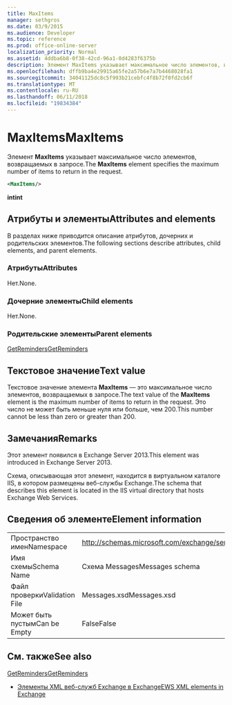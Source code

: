 ```yaml
---
title: MaxItems
manager: sethgros
ms.date: 03/9/2015
ms.audience: Developer
ms.topic: reference
ms.prod: office-online-server
localization_priority: Normal
ms.assetid: 4ddba6b8-0f38-42cd-96a1-0d4283f6375b
description: Элемент MaxItems указывает максимальное число элементов, возвращаемых в запросе.
ms.openlocfilehash: dffb9ba4e29915a65fe2a57b6e7a7b4468028fa1
ms.sourcegitcommit: 34041125dc8c5f993b21cebfc4f8b72f0fd2cb6f
ms.translationtype: MT
ms.contentlocale: ru-RU
ms.lasthandoff: 06/11/2018
ms.locfileid: "19834384"
---
```

# <a name="maxitems"></a><span data-ttu-id="f2e3b-103">MaxItems</span><span class="sxs-lookup"><span data-stu-id="f2e3b-103">MaxItems</span></span>

<span data-ttu-id="f2e3b-104">Элемент **MaxItems** указывает максимальное число элементов, возвращаемых в запросе.</span><span class="sxs-lookup"><span data-stu-id="f2e3b-104">The **MaxItems** element specifies the maximum number of items to return in the request.</span></span> 
  
```XML
<MaxItems/>
```

 <span data-ttu-id="f2e3b-105">**int**</span><span class="sxs-lookup"><span data-stu-id="f2e3b-105">**int**</span></span>
## <a name="attributes-and-elements"></a><span data-ttu-id="f2e3b-106">Атрибуты и элементы</span><span class="sxs-lookup"><span data-stu-id="f2e3b-106">Attributes and elements</span></span>

<span data-ttu-id="f2e3b-107">В разделах ниже приводится описание атрибутов, дочерних и родительских элементов.</span><span class="sxs-lookup"><span data-stu-id="f2e3b-107">The following sections describe attributes, child elements, and parent elements.</span></span>
  
### <a name="attributes"></a><span data-ttu-id="f2e3b-108">Атрибуты</span><span class="sxs-lookup"><span data-stu-id="f2e3b-108">Attributes</span></span>

<span data-ttu-id="f2e3b-109">Нет.</span><span class="sxs-lookup"><span data-stu-id="f2e3b-109">None.</span></span>
  
### <a name="child-elements"></a><span data-ttu-id="f2e3b-110">Дочерние элементы</span><span class="sxs-lookup"><span data-stu-id="f2e3b-110">Child elements</span></span>

<span data-ttu-id="f2e3b-111">Нет.</span><span class="sxs-lookup"><span data-stu-id="f2e3b-111">None.</span></span>
  
### <a name="parent-elements"></a><span data-ttu-id="f2e3b-112">Родительские элементы</span><span class="sxs-lookup"><span data-stu-id="f2e3b-112">Parent elements</span></span>

[<span data-ttu-id="f2e3b-113">GetReminders</span><span class="sxs-lookup"><span data-stu-id="f2e3b-113">GetReminders</span></span>](getreminders.md)
  
## <a name="text-value"></a><span data-ttu-id="f2e3b-114">Текстовое значение</span><span class="sxs-lookup"><span data-stu-id="f2e3b-114">Text value</span></span>

<span data-ttu-id="f2e3b-115">Текстовое значение элемента **MaxItems** — это максимальное число элементов, возвращаемых в запросе.</span><span class="sxs-lookup"><span data-stu-id="f2e3b-115">The text value of the **MaxItems** element is the maximum number of items to return in the request.</span></span> <span data-ttu-id="f2e3b-116">Это число не может быть меньше нуля или больше, чем 200.</span><span class="sxs-lookup"><span data-stu-id="f2e3b-116">This number cannot be less than zero or greater than 200.</span></span> 
  
## <a name="remarks"></a><span data-ttu-id="f2e3b-117">Замечания</span><span class="sxs-lookup"><span data-stu-id="f2e3b-117">Remarks</span></span>

<span data-ttu-id="f2e3b-118">Этот элемент появился в Exchange Server 2013.</span><span class="sxs-lookup"><span data-stu-id="f2e3b-118">This element was introduced in Exchange Server 2013.</span></span>
  
<span data-ttu-id="f2e3b-119">Схема, описывающая этот элемент, находится в виртуальном каталоге IIS, в котором размещены веб-службы Exchange.</span><span class="sxs-lookup"><span data-stu-id="f2e3b-119">The schema that describes this element is located in the IIS virtual directory that hosts Exchange Web Services.</span></span>
  
## <a name="element-information"></a><span data-ttu-id="f2e3b-120">Сведения об элементе</span><span class="sxs-lookup"><span data-stu-id="f2e3b-120">Element information</span></span>

|||
|:-----|:-----|
|<span data-ttu-id="f2e3b-121">Пространство имен</span><span class="sxs-lookup"><span data-stu-id="f2e3b-121">Namespace</span></span>  <br/> |http://schemas.microsoft.com/exchange/services/2006/messages  <br/> |
|<span data-ttu-id="f2e3b-122">Имя схемы</span><span class="sxs-lookup"><span data-stu-id="f2e3b-122">Schema Name</span></span>  <br/> |<span data-ttu-id="f2e3b-123">Схема Messages</span><span class="sxs-lookup"><span data-stu-id="f2e3b-123">Messages schema</span></span>  <br/> |
|<span data-ttu-id="f2e3b-124">Файл проверки</span><span class="sxs-lookup"><span data-stu-id="f2e3b-124">Validation File</span></span>  <br/> |<span data-ttu-id="f2e3b-125">Messages.xsd</span><span class="sxs-lookup"><span data-stu-id="f2e3b-125">Messages.xsd</span></span>  <br/> |
|<span data-ttu-id="f2e3b-126">Может быть пустым</span><span class="sxs-lookup"><span data-stu-id="f2e3b-126">Can be Empty</span></span>  <br/> |<span data-ttu-id="f2e3b-127">False</span><span class="sxs-lookup"><span data-stu-id="f2e3b-127">False</span></span>  <br/> |
   
## <a name="see-also"></a><span data-ttu-id="f2e3b-128">См. также</span><span class="sxs-lookup"><span data-stu-id="f2e3b-128">See also</span></span>



[<span data-ttu-id="f2e3b-129">GetReminders</span><span class="sxs-lookup"><span data-stu-id="f2e3b-129">GetReminders</span></span>](getreminders.md)


- [<span data-ttu-id="f2e3b-130">Элементы XML веб-служб Exchange в Exchange</span><span class="sxs-lookup"><span data-stu-id="f2e3b-130">EWS XML elements in Exchange</span></span>](ews-xml-elements-in-exchange.md)

